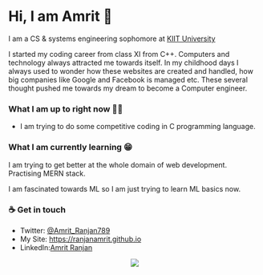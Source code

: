 # Hi, I am Amrit 👋

I am a CS & systems engineering sophomore at [KIIT University](https://kiit.ac.in/)

I started my coding career from class XI from C++. Computers and technology always attracted me towards itself. In my childhood days I always used to wonder how these websites are created and handled, how big companies like Google and Facebook is managed etc. These several thought pushed me towards my dream to become a Computer engineer.

### What I am up to right now 👨‍💻 

* I am trying to do some competitive coding in C programming language.

### What I am currently learning 😁

I am trying to get better at the whole domain of web development. Practising MERN stack. 

I am fascinated towards ML so I am just trying to learn ML basics now.

### ☕ Get in touch 
* Twitter: [@Amrit_Ranjan789](https://twitter.com/Amrit_Ranjan789)
* My Site: https://ranjanamrit.github.io
* LinkedIn:[Amrit Ranjan](https://www.linkedin.com/in/amrit-ranjan-013a451a9/)
<div align="center">
  <img src="https://github-readme-stats.vercel.app/api?username=ranjanamrit&show_icons=true&theme=dracula)"/>
</div>


<!--
**ranjanamrit/ranjanamrit** is a ✨ _special_ ✨ repository because its `README.md` (this file) appears on your GitHub profile.

Here are some ideas to get you started:

- 🔭 I’m currently working on ...
- 🌱 I’m currently learning ...
- 👯 I’m looking to collaborate on ...
- 🤔 I’m looking for help with ...
- 💬 Ask me about ...
- 📫 How to reach me: ...
- 😄 Pronouns: ...
- ⚡ Fun fact: ...
-->
